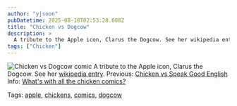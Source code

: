 ```yaml
---
author: "yjsoon"
pubDatetime: 2025-08-18T02:53:28.088Z
title: "Chicken vs Dogcow"
description: >
  A tribute to the Apple icon, Clarus the Dogcow. See her wikipedia entry. Previous: Chicken vs Speak Good English Info: What's with all the chicken c...
tags: ["Chicken"]
---
```






![Chicken vs Dogcow comic](http://yjblog.stupidchicken.com/wp-content/uploads/2006/08/chickenvsdogcow.png "Chicken vs Dogcow comic") A tribute to the Apple icon, Clarus the Dogcow. See her [wikipedia entry](http://en.wikipedia.org/wiki/Dogcow). Previous: [Chicken vs Speak Good English](http://yjblog.stupidchicken.com/archives/2006/08/06/chicken-vs-speak-good-english) Info: [What's with all the chicken comics?](http://yjblog.stupidchicken.com/archives/2005/10/12/whats-with-all-the-chickens-part-2)

Tags: [apple](http://www.technorati.com/tag/apple), [chickens](http://www.technorati.com/tag/chickens), [comics](http://www.technorati.com/tag/comics), [dogcow](http://www.technorati.com/tag/dogcow)